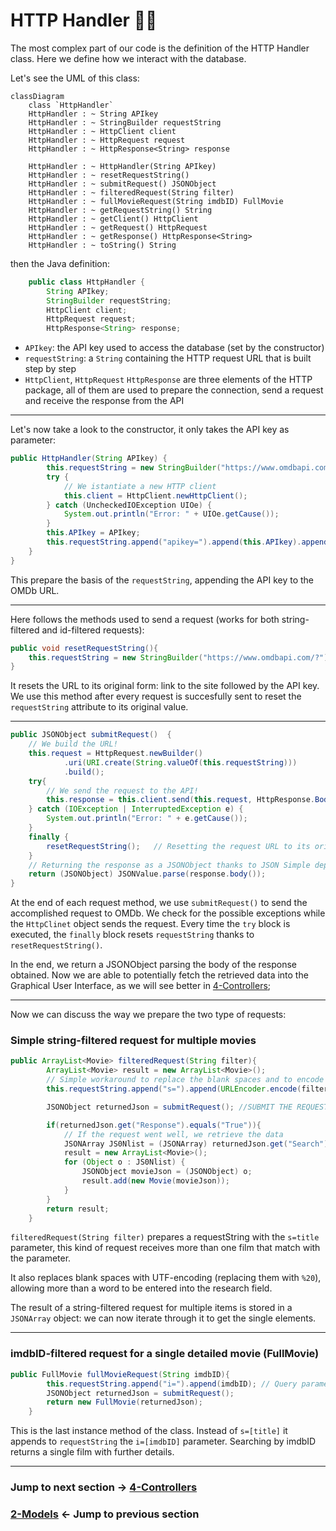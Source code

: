 # HTTP Handler 👨‍💻
The most complex part of our code is the definition of the HTTP Handler class.
Here we define how we interact with the database.

Let's see the UML of this class:

```mermaid
classDiagram
    class `HttpHandler`
    HttpHandler : ~ String APIkey
    HttpHandler : ~ StringBuilder requestString
    HttpHandler : ~ HttpClient client
    HttpHandler : ~ HttpRequest request
    HttpHandler : ~ HttpResponse<String> response

    HttpHandler : ~ HttpHandler(String APIkey)
    HttpHandler : ~ resetRequestString()
    HttpHandler : ~ submitRequest() JSONObject
    HttpHandler : ~ filteredRequest(String filter)
    HttpHandler : ~ fullMovieRequest(String imdbID) FullMovie
    HttpHandler : ~ getRequestString() String
    HttpHandler : ~ getClient() HttpClient
    HttpHandler : ~ getRequest() HttpRequest
    HttpHandler : ~ getResponse() HttpResponse<String>
    HttpHandler : ~ toString() String
```

then the Java definition:

```java
    public class HttpHandler {
        String APIkey;
        StringBuilder requestString;
        HttpClient client;
        HttpRequest request;
        HttpResponse<String> response;
```

* `APIkey`: the API key used to access the database (set by the constructor) 
* `requestString`: a `String` containing the HTTP request URL that is built step by step
* `HttpClient`, `HttpRequest` `HttpResponse` are three elements of the HTTP package, all of them are used to prepare the connection, send a request and receive the response from the API

---

Let's now take a look to the constructor, it only takes the API key as parameter:

```java
public HttpHandler(String APIkey) {
        this.requestString = new StringBuilder("https://www.omdbapi.com/?");
        try {
            // We istantiate a new HTTP client
            this.client = HttpClient.newHttpClient();
        } catch (UncheckedIOException UIOe) {
            System.out.println("Error: " + UIOe.getCause());
        }
        this.APIkey = APIkey;
        this.requestString.append("apikey=").append(this.APIkey).append("&");
    }
}
```
This prepare the basis of the `requestString`, appending the API key to the OMDb URL.

---

Here follows the methods used to send a request (works for both string-filtered and id-filtered requests):

```java
public void resetRequestString(){
    this.requestString = new StringBuilder("https://www.omdbapi.com/?").append("apikey=").append(this.APIkey).append("&");
}
```

It resets the URL to its original form: link to the site followed by the API key. 
We use this method after every request is succesfully sent to reset the `requestString` attribute
to its original value.

---

```java
public JSONObject submitRequest()  {
    // We build the URL!
    this.request = HttpRequest.newBuilder()
            .uri(URI.create(String.valueOf(this.requestString)))
            .build();
    try{
        // We send the request to the API!
        this.response = this.client.send(this.request, HttpResponse.BodyHandlers.ofString());
    } catch (IOException | InterruptedException e) {
        System.out.println("Error: " + e.getCause());
    }
    finally {
        resetRequestString();   // Resetting the request URL to its original pre-request form
    }
    // Returning the response as a JSONObject thanks to JSON Simple dependency
    return (JSONObject) JSONValue.parse(response.body());
}

```
At the end of each request method, we use `submitRequest()` to send the accomplished request to OMDb. We check for the possible exceptions while the `HttpClinet` object sends the request.
Every time the `try` block is executed, the `finally` block resets `requestString` thanks to `resetRequestString()`.

In the end, we return a JSONObject parsing the body of the response obtained. Now we are able to potentially fetch the retrieved data into the Graphical User Interface, as we will see better in [4-Controllers](4-Controllers.md);

---

Now we can discuss the way we prepare the two type of requests:

### Simple string-filtered request for multiple movies

```java
public ArrayList<Movie> filteredRequest(String filter){
        ArrayList<Movie> result = new ArrayList<Movie>();
        // Simple workaround to replace the blank spaces and to encode them in UTF-8
        this.requestString.append("s=").append(URLEncoder.encode(filter, StandardCharsets.UTF_8).replace("+", "%20"));

        JSONObject returnedJson = submitRequest(); //SUBMIT THE REQUEST

        if(returnedJson.get("Response").equals("True")){
            // If the request went well, we retrieve the data
            JSONArray JS0Nlist = (JSONArray) returnedJson.get("Search");
            result = new ArrayList<Movie>();
            for (Object o : JS0Nlist) {
                JSONObject movieJson = (JSONObject) o;
                result.add(new Movie(movieJson));
            }
        }
        return result;
    }
```

`filteredRequest(String filter)` prepares a requestString with the `s=title` parameter, this kind of request receives more than one film that match with the parameter. 

It also replaces blank spaces with UTF-encoding (replacing them with `%20`), allowing more than a word to be entered into the research field.

The result of a string-filtered request for multiple items is stored in a `JSONArray` object: we can now iterate through it to get the single elements.

---

### imdbID-filtered request for a single detailed movie (FullMovie)

```java
public FullMovie fullMovieRequest(String imdbID){
        this.requestString.append("i=").append(imdbID); // Query parameter is the imdbID!
        JSONObject returnedJson = submitRequest();
        return new FullMovie(returnedJson);
    }
```
This is the last instance method of the class. Instead of `s=[title]` it appends to `requestString` the `i=[imdbID]` parameter. Searching by imdbID returns a single film with further details.

---

### Jump to next section → [4-Controllers](4-Controllers.md)
### [2-Models](2-Models.md) ← Jump to previous section
